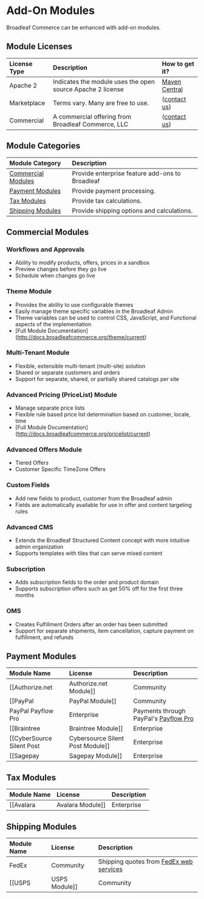 # Add-On Modules

Broadleaf Commerce can be enhanced with add-on modules.    

## Module Licenses
| License Type | Description | How to get it? |
| :----------- | :---------- | :------------ |
| Apache 2 | Indicates the module uses the open source Apache 2 license | [Maven Central](http://search.maven.org/) |
| Marketplace | Terms vary.  Many are free to use. | ([contact us](http://www.broadleafcommerce.com/contact))|
| Commercial | A commercial offering from Broadleaf Commerce, LLC | ([contact us](http://www.broadleafcommerce.com/contact))|

## Module Categories

| Module Category | Description |
| :----------- | :---------- |
| [Commercial Modules](#commercial-modules) | Provide enterprise feature add-ons to Broadleaf |
| [Payment Modules](#payment-modules) | Provide payment processing. |
| [Tax Modules](#tax-modules) | Provide tax calculations. |
| [Shipping Modules](#shipping-modules) | Provide shipping options and calculations. |

## Commercial Modules 
### Workflows and Approvals
* Ability to modify products, offers, prices in a sandbox
* Preview changes before they go live
* Schedule when changes go live

### Theme Module
* Provides the ability to use configurable themes 
* Easily manage theme specific variables in the Broadleaf Admin
* Theme variables can be used to control CSS, JavaScript, and Functional aspects of the implementation
* [Full Module Documentation] (http://docs.broadleafcommerce.org/theme/current)

### Multi-Tenant Module
* Flexible, extensible multi-tenant (multi-site) solution
* Shared or separate customers and orders
* Support for separate, shared, or partially shared catalogs per site

### Advanced Pricing (PriceList) Module 
* Manage separate price lists
* Flexible rule based price list determination based on customer, locale, time
* [Full Module Documentation] (http://docs.broadleafcommerce.org/pricelist/current)

### Advanced Offers Module
* Tiered Offers
* Customer Specific TimeZone Offers

### Custom Fields
* Add new fields to product, customer from the Broadleaf admin
* Fields are automatically available for use in offer and content targeting rules

### Advanced CMS
* Extends the Broadleaf Structured Content concept with more intuitive admin organization
* Supports templates with tiles that can serve mixed content

### Subscription
* Adds subscription fields to the order and product domain
* Supports subscription offers such as get 50% off for the first three months

### OMS
* Creates Fulfillment Orders after an order has been submitted
* Support for separate shipments, item cancellation, capture payment on fulfillment, and refunds


## Payment Modules

| Module Name | License | Description |
| :---------- | :------ | :---------- |
| [[Authorize.net | Authorize.net Module]] | Community | Payments through CyberSource's [Authorize.net](http://www.authorize.net) gateway |
| [[PayPal | PayPal Module]] | Community | Payments through PayPal's [express checkout](https://www.paypal.com/webapps/mpp/express-checkout) |
| PayPal Payflow Pro | Enterprise | Payments through PayPal's [Payflow Pro](https://www.paypal.com/us/webapps/mpp/referral/paypal-payflow-pro) |
| [[Braintree | Braintree Module]] | Enterprise | Payments through [Braintree Payments](https://www.braintreepayments.com/) |
| [[CyberSource Silent Post | Cybersource Silent Post Module]] | Enterprise | Payments through CyberSource's [silent order post](http://www.cybersource.com/developers/develop/integration_methods/legacy_integrations/#scmp) |
| [[Sagepay | Sagepay Module]] | Enterprise | Payments through [Sagepay](http://www.sagepay.co.uk/) |

## Tax Modules

| Module Name | License | Description |
| :---------- | :------ | :---------- |
| [[Avalara | Avalara Module]] | Enterprise | Sales tax through [Avalara](http://www.avalara.com/) |

## Shipping Modules

| Module Name | License | Description |
| :---------- | :------ | :---------- |
| FedEx | Community | Shipping quotes from [FedEx web services](http://www.fedex.com/us/developer/product/basics.html) |
| [[USPS | USPS Module]] | Community | Shipping quotes from [USPS web tools](https://www.usps.com/business/web-tools-apis/welcome.htm) |
